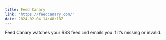```yaml
---
title: Feed Canary
link: 'https://feedcanary.com/'
date: 2024-02-04 14:48:18Z
---
```


Feed Canary watches your RSS feed and emails you if it’s missing or invalid.
